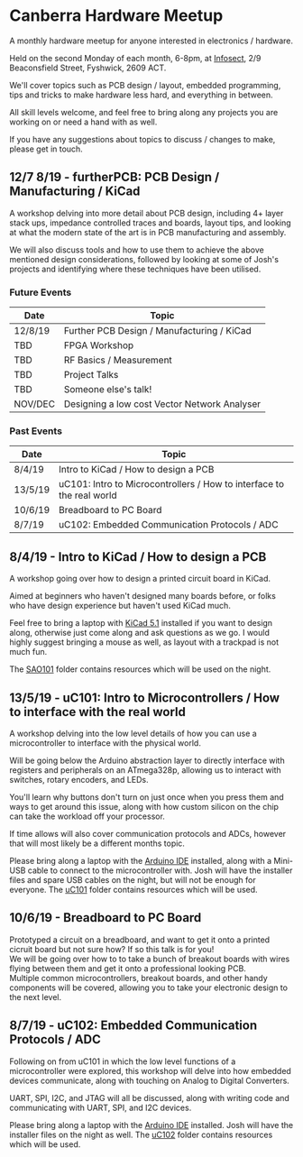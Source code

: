 # Canberra Hardware Meetup
A monthly hardware meetup for anyone interested in electronics / hardware. 

Held on the second Monday of each month, 6-8pm, at [Infosect](https://www.infosectcbr.com.au), 2/9 Beaconsfield Street, Fyshwick, 2609 ACT.  

We'll cover topics such as PCB design / layout, embedded programming, tips and tricks to make hardware less hard, and everything in between.   

All skill levels welcome, and feel free to bring along any projects you are working on or need a hand with as well.  

If you have any suggestions about topics to discuss / changes to make, please get in touch.

## 12/7 8/19 - furtherPCB: PCB Design / Manufacturing / KiCad

A workshop delving into more detail about PCB design, including 4+ layer stack ups, impedance controlled traces and boards, layout tips, and looking at what the modern state of the art is in PCB manufacturing and assembly.

We will also discuss tools and how to use them to achieve the above mentioned design considerations, followed by looking at some of Josh's projects and identifying where these techniques have been utilised.

### Future Events 

|Date|Topic|
|-|-|
|12/8/19|Further PCB Design / Manufacturing / KiCad|
|TBD|FPGA Workshop|
|TBD|RF Basics / Measurement|
|TBD|Project Talks|
|TBD|Someone else's talk!|
|NOV/DEC|Designing a low cost Vector Network Analyser|

### Past Events

|Date|Topic|
|-|-|
|8/4/19|Intro to KiCad / How to design a PCB|
|13/5/19|uC101: Intro to Microcontrollers / How to interface to the real world|
|10/6/19|Breadboard to PC Board|
|8/7/19|uC102: Embedded Communication Protocols / ADC|

## 8/4/19 - Intro to KiCad / How to design a PCB

A workshop going over how to design a printed circuit board in KiCad.  

Aimed at beginners who haven't designed many boards before, or folks who have design experience but haven't used KiCad much.  

Feel free to bring a laptop with [KiCad 5.1](http://kicad-pcb.org/download/) installed if you want to design along, otherwise just come along and ask questions as we go. I would highly suggest bringing a mouse as well, as layout with a trackpad is not much fun. 

The [SAO101](/SAO101) folder contains resources which will be used on the night.

## 13/5/19 - uC101: Intro to Microcontrollers / How to interface with the real world

A workshop delving into the low level details of how you can use a microcontroller to interface with the physical world.   

Will be going below the Arduino abstraction layer to directly interface with registers and peripherals on an ATmega328p, allowing us to interact with switches, rotary encoders, and LEDs.   

You'll learn why buttons don't turn on just once when you press them and ways to get around this issue, along with how custom silicon on the chip can take the workload off your processor. 

If time allows will also cover communication protocols and ADCs, however that will most likely be a different months topic. 

Please bring along a laptop with the [Arduino IDE](https://www.arduino.cc/en/main/software) installed, along with a Mini-USB cable to connect to the microcontroller with. 
Josh will have the installer files and spare USB cables on the night, but will not be enough for everyone. 
The [uC101](/uC101) folder contains resources which will be used.

## 10/6/19 - Breadboard to PC Board

Prototyped a circuit on a breadboard, and want to get it onto a printed cicruit board but not sure how? If so this talk is for you!  
We will be going over how to to take a bunch of breakout boards with wires flying between them and get it onto a professional looking PCB.  
Multiple common microcontrollers, breakout boards, and other handy components will be covered, allowing you to take your electronic design to the next level. 

## 8/7/19 - uC102: Embedded Communication Protocols / ADC

Following on from uC101 in which the low level functions of a microcontroller were explored, this workshop will delve into how embedded devices communicate, along with touching on Analog to Digital Converters. 

UART, SPI, I2C, and JTAG will all be discussed, along with writing code and communicating with UART, SPI, and I2C devices.

Please bring along a laptop with the [Arduino IDE](https://www.arduino.cc/en/main/software) installed. 
Josh will have the installer files on the night as well. 
The [uC102](/uC102) folder contains resources which will be used.